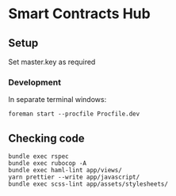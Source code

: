 # Smart Contracts Hub

## Setup
Set master.key as required

### Development
In separate terminal windows:
```
foreman start --procfile Procfile.dev
```

## Checking code
```
bundle exec rspec
bundle exec rubocop -A
bundle exec haml-lint app/views/
yarn prettier --write app/javascript/
bundle exec scss-lint app/assets/stylesheets/
```